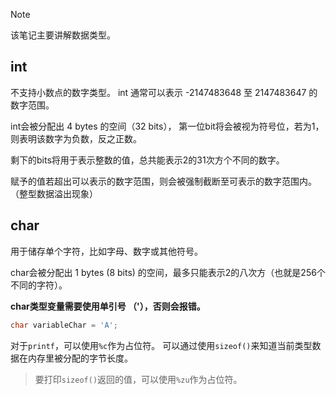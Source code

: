 > [!NOTE]
> 该笔记主要讲解数据类型。

## int
不支持小数点的数字类型。
int 通常可以表示 -2147483648 至 2147483647 的数字范围。

int会被分配出 4 bytes 的空间（32 bits），
第一位bit将会被视为符号位，若为1，则表明该数字为负数，反之正数。

剩下的bits将用于表示整数的值，总共能表示2的31次方个不同的数字。 

赋予的值若超出可以表示的数字范围，则会被强制截断至可表示的数字范围内。（整型数据溢出现象）

## char
用于储存单个字符，比如字母、数字或其他符号。

char会被分配出 1 bytes (8 bits) 的空间，最多只能表示2的八次方（也就是256个不同的字符）。

**char类型变量需要使用单引号 （'），否则会报错。**

```c
char variableChar = 'A';
```

对于`printf`，可以使用`%c`作为占位符。
可以通过使用`sizeof()`来知道当前类型数据在内存里被分配的字节长度。
> 要打印`sizeof()`返回的值，可以使用`%zu`作为占位符。